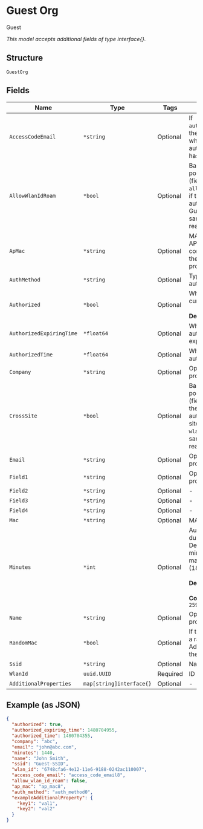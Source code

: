 
# Guest Org

Guest

*This model accepts additional fields of type interface{}.*

## Structure

`GuestOrg`

## Fields

| Name | Type | Tags | Description |
|  --- | --- | --- | --- |
| `AccessCodeEmail` | `*string` | Optional | If `auth_method`==`email`, the email address where the authorization code has been sent to |
| `AllowWlanIdRoam` | `*bool` | Optional | Based on the WLAN portal configuration (field `allow_wlan_id_roam`), if the user is also authorized on other Guest WLANs of the same Org without reauthentication |
| `ApMac` | `*string` | Optional | MAC Address of the AP the guest was connected to during the registration process |
| `AuthMethod` | `*string` | Optional | Type of guest authorization |
| `Authorized` | `*bool` | Optional | Whether the guest is current authorized<br><br>**Default**: `true` |
| `AuthorizedExpiringTime` | `*float64` | Optional | When the authorization would expire |
| `AuthorizedTime` | `*float64` | Optional | When the guest was authorized |
| `Company` | `*string` | Optional | Optional, the info provided by user |
| `CrossSite` | `*bool` | Optional | Based on the WLAN portal configuration (field `cross_site`), if the user is also authorized on other sites (same `wlan.ssid`) of the same Org without reauthentication |
| `Email` | `*string` | Optional | Optional, the info provided by user |
| `Field1` | `*string` | Optional | Optional, the info provided by user |
| `Field2` | `*string` | Optional | - |
| `Field3` | `*string` | Optional | - |
| `Field4` | `*string` | Optional | - |
| `Mac` | `*string` | Optional | MAC |
| `Minutes` | `*int` | Optional | Authorization duration, in minutes. Default is 1440 minutes (1 day), maximum is 259200 (180 days)<br><br>**Default**: `1440`<br><br>**Constraints**: `>= 0`, `<= 259200` |
| `Name` | `*string` | Optional | Optional, the info provided by user |
| `RandomMac` | `*bool` | Optional | If the client is using a randomized MAC Address to connect the SSID |
| `Ssid` | `*string` | Optional | Name of the SSID |
| `WlanId` | `uuid.UUID` | Required | ID of the WLAN |
| `AdditionalProperties` | `map[string]interface{}` | Optional | - |

## Example (as JSON)

```json
{
  "authorized": true,
  "authorized_expiring_time": 1480704955,
  "authorized_time": 1480704355,
  "company": "abc",
  "email": "john@abc.com",
  "minutes": 1440,
  "name": "John Smith",
  "ssid": "Guest-SSID",
  "wlan_id": "6748cfa6-4e12-11e6-9188-0242ac110007",
  "access_code_email": "access_code_email8",
  "allow_wlan_id_roam": false,
  "ap_mac": "ap_mac8",
  "auth_method": "auth_method0",
  "exampleAdditionalProperty": {
    "key1": "val1",
    "key2": "val2"
  }
}
```


